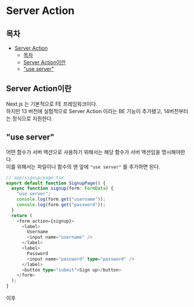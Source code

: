 # Server Action

## 목차

- [Server Action](#server-action)
  - [목차](#목차)
  - [Server Action이란](#server-action이란)
  - ["use server"](#use-server)

## Server Action이란

Next.js 는 기본적으로 FE 프레임워크이다.  
하지만 13 버전에 실험적으로 Server Action 이라는 BE 기능이 추가됐고, 14버전부터는 정식으로 지원한다.

## "use server"

어떤 함수가 서버 액션으로 사용하기 위해서는 해당 함수가 서버 액션임을 명시해야한다.  
이를 위해서는 파일이나 함수의 맨 앞에 `"use server"` 를 추가하면 된다.

```ts
// app/signup/page.tsx
export default function SignupPage() {
  async function signup(form: FormData) {
    "use server";
    console.log(form.get("username"));
    console.log(form.get("password"));
  }
  return (
    <form action={signup}>
      <label>
        Username
        <input name="username" />
      </label>
      <label>
        Password
        <input name="password" type="password" />
      </label>
      <button type="submit">Sign up</button>
    </form>
  );
}
```

이후

